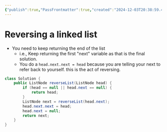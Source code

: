```yaml
---
{"publish":true,"PassFrontmatter":true,"created":"2024-12-03T20:38:59.494+05:30","updated":"2024-12-26T09:37:58.213+05:30"}
---
```



# Reversing a linked list
- You need to keep returning the end of the list
	- i.e., Keep returning the first "next" variable as that is the final solution.
	- You do a `head.next.next = head` because you are telling your next to refer back to yourself. this is the act of reversing.
```Java
class Solution {
    public ListNode reverseList(ListNode head) {
        if (head == null || head.next == null) {
            return head;
        }
        ListNode next = reverseList(head.next);
        head.next.next = head;
        head.next = null;
        return next;
    }
}
```

